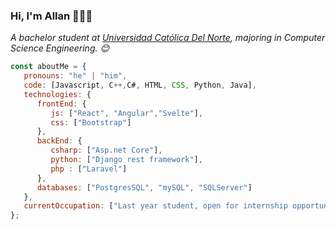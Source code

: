 ### Hi, I'm Allan 👋👨‍💻

<p><em>A bachelor student at <a href="https://www.ucn.cl/">Universidad Católica Del Norte</a>, majoring in Computer Science Engineering. 😊</br>
</em></p>


```javascript
const aboutMe = {
   pronouns: "he" | "him",
   code: [Javascript, C++,C#, HTML, CSS, Python, Java],
   technologies: {
      frontEnd: {
         js: ["React", "Angular","Svelte"],
         css: ["Bootstrap"]
      },
      backEnd: {
         csharp: ["Asp.net Core"],
         python: ["Django rest framework"],
         php : ["Laravel"]
      },
      databases: ["PostgresSQL", "mySQL", "SQLServer"]
   },
   currentOccupation: ["Last year student, open for internship opportunities"],
};
```

<!--
**AllanCortes/AllanCortes** is a ✨ _special_ ✨ repository because its `README.md` (this file) appears on your GitHub profile.

Here are some ideas to get you started:

- 🔭 I’m currently working on ...
- 🌱 I’m currently learning ...
- 👯 I’m looking to collaborate on ...
- 🤔 I’m looking for help with ...
- 💬 Ask me about ...
- 📫 How to reach me: ...
- 😄 Pronouns: ...
- ⚡ Fun fact: ...
-->
